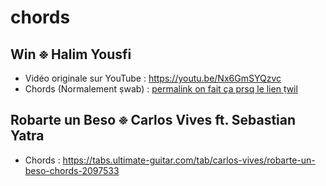 # chords

## Win ፠ Halim Yousfi 
* Vidéo originale sur YouTube : https://youtu.be/Nx6GmSYQzvc
* Chords (Normalement ṣwab) : [permalink on fait ça prsq le lien ṭwil](https://github.com/abirum/chords/blob/e5d8dc91adcdcf8714977208da5c11a9d515556b/Win%20%E1%8D%A0%20Halim%20Yousfi/Chords%20Win%20%E1%8D%A0%20Halim%20Yousfi
)
## Robarte un Beso ፠ Carlos Vives ft. Sebastian Yatra
* Chords : https://tabs.ultimate-guitar.com/tab/carlos-vives/robarte-un-beso-chords-2097533
